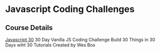 # Javascript Coding Challenges

## Course Details
[Javascript 30](https://javascript30.com/)
30 Day Vanilla JS Coding Challenge
Build 30 Things in 30 Days wiht 30 Tutorials
Created by Wes Bos